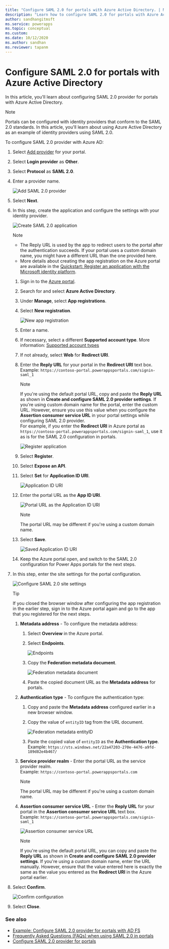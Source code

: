 ```yaml
---
title: "Configure SAML 2.0 for portals with Azure Active Directory. | MicrosoftDocs"
description: "Learn how to configure SAML 2.0 for portals with Azure Active Directory."
author: sandhangitmsft
ms.service: powerapps
ms.topic: conceptual
ms.custom: 
ms.date: 10/12/2020
ms.author: sandhan
ms.reviewer: tapanm
---
```


# Configure SAML 2.0 for portals with Azure Active Directory

In this article, you'll learn about configuring SAML 2.0 provider for portals with Azure Active Directory.

> [!NOTE]
> Portals can be configured with identity providers that conform to the SAML 2.0 standards. In this article, you'll learn about using Azure Active Directory as an example of identity providers using SAML 2.0.

To configure SAML 2.0 provider with Azure AD:

1. Select [Add provider](use-simplified-authentication-configuration.md#add-configure-or-delete-an-identity-provider) for your portal.

1. Select **Login provider** as **Other**.

1. Select **Protocol** as **SAML 2.0**.

1. Enter a provider name.

    ![Add SAML 2.0 provider](media/authentication/add-saml2-provider.png "Add SAML 2.0 provider")

1. Select **Next**.

1. In this step, create the application and configure the settings with your identity provider.

    ![Create SAML 2.0 application](media/authentication/create-configure-saml-application.png "Create SAML 2.0 application")

    > [!NOTE]
    > - The Reply URL is used by the app to redirect users to the portal after the authentication succeeds. If your portal uses a custom domain name, you might have a different URL than the one provided here.
    > - More details about creating the app registration on the Azure portal are available in the [Quickstart: Register an application with the Microsoft identity platform](https://docs.microsoft.com/azure/active-directory/develop/quickstart-register-app).

    1. Sign in to the [Azure portal](https://portal.azure.com).

    1. Search for and select **Azure Active Directory**.

    1. Under **Manage**, select **App registrations**.

    1. Select **New registration**.

        ![New app registration](media/authentication/app-registration-new.png "New app registration")

    1. Enter a name.

    1. If necessary, select a different **Supported account type**. More information: [Supported account types](https://docs.microsoft.com/azure/active-directory/develop/quickstart-register-app)

    1. If not already, select **Web** for **Redirect URI**.

    1. Enter the **Reply URL** for your portal in the **Redirect URI** text box. <br> Example: `https://contoso-portal.powerappsportals.com/signin-saml_1`

        > [!NOTE]
        > If you're using the default portal URL, copy and paste the **Reply URL** as shown in **Create and configure SAML 2.0 provider settings**. If you're using custom domain name for the portal, enter the custom URL. However, ensure you use this value when you configure the **Assertion consumer service URL** in your portal settings while configuring SAML 2.0 provider. <br> For example, if you enter the **Redirect URI** in Azure portal as `https://contoso-portal.powerappsportals.com/signin-saml_1`, use it as is for the SAML 2.0 configuration in portals.

        ![Register application](media/authentication/register-application-saml2.png "Register application")

    1. Select **Register**.

    1. Select **Expose an API**.

    1. Select **Set** for **Application ID URI**.

        ![Application ID URI](media/authentication/saml2-applicationid-uri.png "Application ID URI")

    1. Enter the portal URL as the **App ID URI**.

        ![Portal URL as the Application ID URI](media/authentication/portal-url-for-appidURI.png "Portal URL as the Application ID URI")

        > [!NOTE]
        > The portal URL may be different if you're using a custom domain name.

    1. Select **Save**.

        ![Saved Application ID URI](media/authentication/saved-appiduri-saml.png "Saved Application ID URI")

    1. Keep the Azure portal open, and switch to the SAML 2.0 configuration for Power Apps portals for the next steps.

1. In this step, enter the site settings for the portal configuration.

    ![Configure SAML 2.0 site settings](media/authentication/configure-saml2-site-settings.png "Configure SAML 2.0 site settings")

    > [!TIP]
    > If you closed the browser window after configuring the app registration in the earlier step, sign in to the Azure portal again and go to the app that you registered for the next steps.

    1. **Metadata address** - To configure the metadata address:

        1. Select **Overview** in the Azure portal.
        
        1. Select **Endpoints**.
        
            ![Endpoints](media/authentication/endpoints-saml2.png "Endpoints")

        1. Copy the **Federation metadata document**.

            ![Federation metadata document](media/authentication/federation-metadata-saml.png "Federation metadata document")

        1. Paste the copied document URL as the **Metadata address** for portals.

    1. **Authentication type** - To configure the authentication type:

        1. Copy and paste the **Metadata address** configured earlier in a new browser window.

        1. Copy the value of `entityID` tag from the URL document.

            ![Federation metadata entityID](media/authentication/entity-id-metadata-document.png "Federation metadata entityID")

        1. Paste the copied value of `entityID` as the **Authentication type**. <br> Example: `https://sts.windows.net/22a47203-270e-4476-a9fd-189d82e4b467/`

    1. **Service provider realm** - Enter the portal URL as the service provider realm. <br> Example: `https://contoso-portal.powerappsportals.com`
    
        > [!NOTE]
        > The portal URL may be different if you're using a custom domain name.
        
    1. **Assertion consumer service URL** - Enter the **Reply URL** for your portal in the **Assertion consumer service URL** text box. <br> Example: `https://contoso-portal.powerappsportals.com/signin-saml_1`

        ![Assertion consumer service URL](media/authentication/redirect-uri-azure-power-apps-saml.png "Assertion consumer service URL")

        > [!NOTE]
        > If you're using the default portal URL, you can copy and paste the **Reply URL** as shown in **Create and configure SAML 2.0 provider settings**. If you're using a custom domain name, enter the URL manually. However, ensure that the value entered here is exactly the same as the value you entered as the **Redirect URI** in the Azure portal earlier.

1. Select **Confirm**.

    ![Confirm configuration](media/authentication/confirm-saml-config.png "Confirm configuration")

1. Select **Close**.

### See also

- [Example: Configure SAML 2.0 provider for portals with AD FS](configure-saml2-settings.md)
- [Frequently Asked Questions (FAQs) when using SAML 2.0 in portals](configure-saml2-faqs.md)
- [Configure SAML 2.0 provider for portals](configure-saml2-provider.md)
